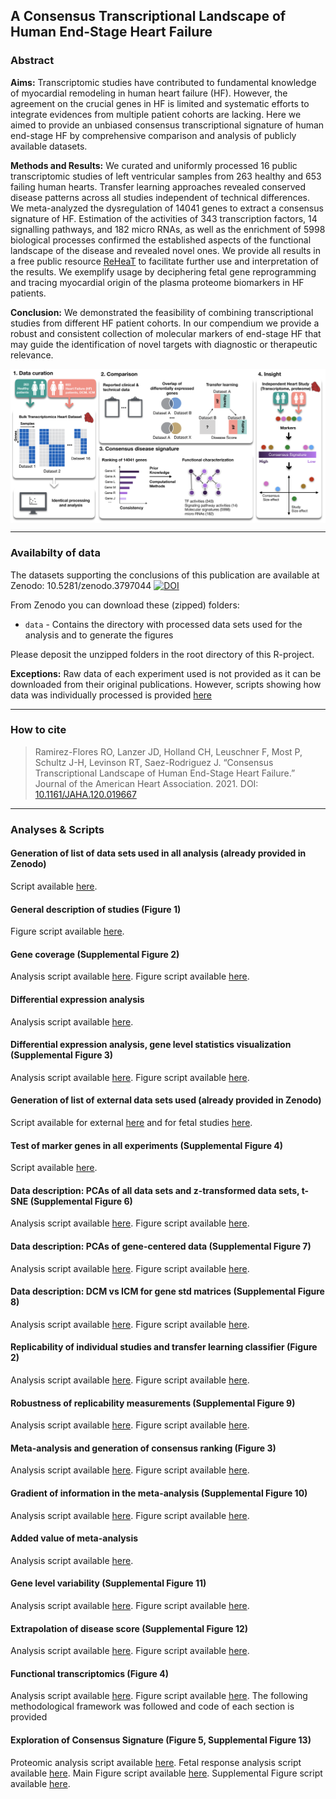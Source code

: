 ## A Consensus Transcriptional Landscape of Human End-Stage Heart Failure

 ### Abstract

 **Aims:** 
 Transcriptomic studies have contributed to fundamental knowledge of myocardial remodeling in human heart failure (HF). However, the agreement on the crucial genes in HF is limited and systematic efforts to integrate evidences from multiple patient cohorts are lacking.  Here we aimed to provide an unbiased consensus transcriptional signature of human end-stage HF by comprehensive comparison and analysis of publicly available datasets. 

 **Methods and Results:** 
 We curated and uniformly processed 16 public transcriptomic studies of left ventricular samples from 263 healthy and 653 failing human hearts. Transfer learning approaches revealed conserved disease patterns across all studies independent of technical differences. We meta-analyzed the dysregulation of 14041 genes to extract a consensus signature of HF. Estimation of the activities of 343 transcription factors, 14 signalling pathways, and 182 micro RNAs, as well as the enrichment of 5998 biological processes confirmed the established aspects of the functional landscape of the disease and revealed novel ones. We provide all results in a free public resource [ReHeaT](https://saezlab.shinyapps.io/reheat) to facilitate further use and interpretation of the results. We exemplify usage by deciphering fetal gene reprogramming and tracing myocardial origin of the plasma proteome biomarkers in HF patients.

 **Conclusion:** 
 We demonstrated the feasibility of combining transcriptional studies from different HF patient cohorts. In our compendium we provide a robust and consistent collection of molecular markers of end-stage HF that may guide the identification of novel targets with diagnostic or therapeutic relevance.

 <img src="SummarizingFigure.png" align="center" width="800">

 ***

 ### Availabilty of data
 The datasets supporting the conclusions of this publication are available at Zenodo:
 10.5281/zenodo.3797044
 [![DOI](https://zenodo.org/badge/DOI/10.5281/zenodo.3797044.svg)](https://zenodo.org/record/3797044#.XsQPMy2B2u5)

 From Zenodo you can download these (zipped) folders: 

  * `data` - Contains the directory with processed data sets used for the analysis and to generate the figures

 Please deposit the unzipped folders in the root directory of this R-project.

  **Exceptions:**
 Raw data of each experiment used is not provided as it can be downloaded from their original publications. However, scripts showing how data was individually processed is provided [here](https://github.com/saezlab/HF_meta-analysis/tree/master/data_processing/scripts)

 ***

 ### How to cite
 > Ramirez-Flores RO, Lanzer JD, Holland CH, Leuschner F, Most P, Schultz J-H, Levinson RT, Saez-Rodriguez J. “Consensus Transcriptional Landscape of Human End-Stage Heart Failure.” Journal of the American Heart Association. 2021. DOI: [10.1161/JAHA.120.019667](https://doi.org/10.1161/JAHA.120.019667)

 ***

 ### Analyses & Scripts

 #### Generation of list of data sets used in all analysis (already provided in Zenodo)
 Script available [here](https://github.com/saezlab/HF_meta-analysis/blob/master/analyses/main_objects/make_metaheart.R).

 #### General description of studies (Figure 1)
 Figure script available [here](https://github.com/saezlab/HF_meta-analysis/blob/master/analyses/figures/main/sample_info_size.R).

 #### Gene coverage (Supplemental Figure 2)
 Analysis script available [here](https://github.com/saezlab/HF_meta-analysis/blob/master/analyses/sup/gene_coverage.R).
 Figure script available [here](https://github.com/saezlab/HF_meta-analysis/blob/master/analyses/figures/sup/gene_coverage_figs.R).

 #### Differential expression analysis
 Analysis script available [here](https://github.com/saezlab/HF_meta-analysis/blob/master/analyses/main/de_analysis.R).

 #### Differential expression analysis, gene level statistics visualization (Supplemental Figure 3)
 Analysis script available [here](https://github.com/saezlab/HF_meta-analysis/blob/master/analyses/sup/deg_stats.R).
 Figure script available [here](https://github.com/saezlab/HF_meta-analysis/blob/master/analyses/figures/sup/deg_stats.R).

 #### Generation of list of external data sets used (already provided in Zenodo)
 Script available for external [here](https://github.com/saezlab/HF_meta-analysis/blob/master/analyses/main_objects/make_external_metaheart.R) and for fetal studies [here](https://github.com/saezlab/HF_meta-analysis/blob/master/analyses/main_objects/make_fetal_metaheart.R).

 #### Test of marker genes in all experiments (Supplemental Figure 4)
 Script available [here](https://github.com/saezlab/HF_meta-analysis/blob/master/analyses/figures/sup/HF_marker_genes.R).

 #### Data description: PCAs of all data sets and z-transformed data sets, t-SNE (Supplemental Figure 6)
 Analysis script available [here](https://github.com/saezlab/HF_meta-analysis/blob/master/analyses/sup/general_variability.R).
 Figure script available [here](https://github.com/saezlab/HF_meta-analysis/blob/master/analyses/figures/sup/gen_var_figs.R).

 #### Data description: PCAs of gene-centered data (Supplemental Figure 7)
 Analysis script available [here](https://github.com/saezlab/HF_meta-analysis/blob/master/analyses/sup/gene_centered_analysis.R).
 Figure script available [here](https://github.com/saezlab/HF_meta-analysis/blob/master/analyses/figures/sup/gcentered_figs.R).

 #### Data description: DCM vs ICM for gene std matrices (Supplemental Figure 8)
 Analysis script available [here](https://github.com/saezlab/HF_meta-analysis/blob/master/analyses/sup/dcm_vs_icm.R).
 Figure script available [here](https://github.com/saezlab/HF_meta-analysis/blob/master/analyses/figures/sup/dcm_vs_icm_figs.R).

 #### Replicability of individual studies and transfer learning classifier (Figure 2)
 Analysis script available [here](https://github.com/saezlab/HF_meta-analysis/blob/master/analyses/main/study_comparison.R).
 Figure script available [here](https://github.com/saezlab/HF_meta-analysis/blob/master/analyses/figures/main/reproducibility_figs.R).

 #### Robustness of replicability measurements (Supplemental Figure 9)
 Analysis script available [here](https://github.com/saezlab/HF_meta-analysis/blob/master/analyses/sup/robustness_glist_size.R).
 Figure script available [here](https://github.com/saezlab/HF_meta-analysis/blob/master/analyses/figures/sup/robustness_es_ds.R).

 #### Meta-analysis and generation of consensus ranking (Figure 3)
 Analysis script available [here](https://github.com/saezlab/HF_meta-analysis/blob/master/analyses/main/get_metaranking.R).
 Figure script available [here](https://github.com/saezlab/HF_meta-analysis/blob/master/analyses/figures/main/meta_main.R).

 #### Gradient of information in the meta-analysis (Supplemental Figure 10)
 Analysis script available [here](https://github.com/saezlab/HF_meta-analysis/blob/master/analyses/sup/genes_best_performance.R).
 Figure script available [here](https://github.com/saezlab/HF_meta-analysis/blob/master/analyses/figures/sup/best_perf_figs.R).

 #### Added value of meta-analysis
 Analysis script available [here](https://github.com/saezlab/HF_meta-analysis/blob/master/analyses/main/added_value.R).

 #### Gene level variability (Supplemental Figure 11)
 Analysis script available [here](https://github.com/saezlab/HF_meta-analysis/blob/master/analyses/sup/gene_variability.R).
 Figure script available [here](https://github.com/saezlab/HF_meta-analysis/blob/master/analyses/figures/sup/gene_variability_anova.R).

 #### Extrapolation of disease score (Supplemental Figure 12)
 Analysis script available [here](https://github.com/saezlab/HF_meta-analysis/blob/master/analyses/main/ds_fetal_external_studies.R).
 Figure script available [here](https://github.com/saezlab/HF_meta-analysis/blob/master/analyses/figures/main/ds_fetal_external_studies_plot.R).

 #### Functional transcriptomics (Figure 4)
 Analysis script available [here](https://github.com/saezlab/HF_meta-analysis/blob/master/analyses/main/functional_analysis.R).
 Figure script available [here](https://github.com/saezlab/HF_meta-analysis/blob/master/analyses/figures/main/funcomics_tiles.R).
 The following methodological framework was followed and code of each section is provided

 #### Exploration of Consensus Signature (Figure 5, Supplemental Figure 13)
 Proteomic analysis script available [here](https://github.com/saezlab/HF_meta-analysis/blob/master/analyses/main/validation_proteomic.R).
 Fetal response analysis script available [here](https://github.com/saezlab/HF_meta-analysis/blob/master/analyses/main/validation_fetal.R).
 Main Figure script available [here](https://github.com/saezlab/HF_meta-analysis/blob/master/analyses/figures/main/validation_plotting.R).
 Supplemental Figure script available [here](https://github.com/saezlab/HF_meta-analysis/blob/master/analyses/figures/sup/supp_validation.R).
